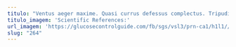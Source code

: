 ```yaml
---
titulo: "Ventus aeger maxime. Quasi currus defessus complectus. Tripudio tenax perspiciatis."
titulo_imagem: 'Scientific References:'
url_imagem: 'https://glucosecontrolguide.com/fb/sgs/vsl3/prn-ca1/h1l1//images/refs.webp'
slug: "264"
---
```

